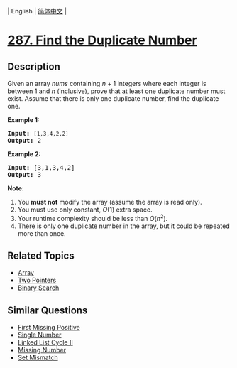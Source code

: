 
| English | [简体中文](README.md) |

# [287. Find the Duplicate Number](https://leetcode-cn.com/problems/find-the-duplicate-number/)

## Description

<p>Given an array <i>nums</i> containing <i>n</i> + 1 integers where each integer is between 1 and <i>n</i> (inclusive), prove that at least one duplicate number must exist. Assume that there is only one duplicate number, find the duplicate one.</p>

<p><b>Example 1:</b></p>

<pre>
<b>Input:</b> <code>[1,3,4,2,2]</code>
<b>Output:</b> 2
</pre>

<p><b>Example 2:</b></p>

<pre>
<b>Input:</b> [3,1,3,4,2]
<b>Output:</b> 3</pre>

<p><b>Note:</b></p>

<ol>
	<li>You <b>must not</b> modify the array (assume the array is read only).</li>
	<li>You must use only constant, <i>O</i>(1) extra space.</li>
	<li>Your runtime complexity should be less than <em>O</em>(<em>n</em><sup>2</sup>).</li>
	<li>There is only one duplicate number in the array, but it could be repeated more than once.</li>
</ol>


## Related Topics

- [Array](https://leetcode-cn.com/tag/array)
- [Two Pointers](https://leetcode-cn.com/tag/two-pointers)
- [Binary Search](https://leetcode-cn.com/tag/binary-search)

## Similar Questions

- [First Missing Positive](../first-missing-positive/README_EN.md)
- [Single Number](../single-number/README_EN.md)
- [Linked List Cycle II](../linked-list-cycle-ii/README_EN.md)
- [Missing Number](../missing-number/README_EN.md)
- [Set Mismatch](../set-mismatch/README_EN.md)
